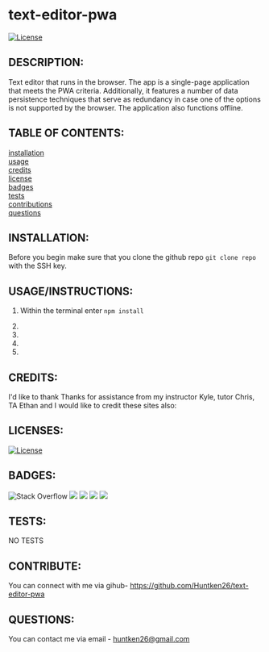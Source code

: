 # text-editor-pwa


  [![License](https://img.shields.io/badge/License-MIT-yellow.svg)](https://opensource.org/licenses/MIT)
  
## DESCRIPTION:

Text editor that runs in the browser. The app is a single-page application that meets the PWA criteria. Additionally, it features a number of data persistence techniques that serve as redundancy in case one of the options is not supported by the browser. The application also functions offline.

## TABLE OF CONTENTS:

[installation](#installation) <br/>
[usage](#usageinstructions)<br/>
[credits](#credits)<br/>
[license](#licenses)<br/>
[badges](#badges)<br/>
[tests](#tests)<br/>
[contributions](#contribute)<br/>
[questions](#questions)<br/>

## INSTALLATION:

Before you begin make sure that you clone the github repo ``git clone repo`` with the SSH key.

## USAGE/INSTRUCTIONS:

1. Within the terminal enter ``npm install`` <br/>


2.  <br/> 


3.  <br/> 


4.  <br/>
 
 
5. <br/>








## CREDITS:

I'd like to thank Thanks for assistance from  my instructor Kyle, tutor Chris, TA Ethan and I would like to credit these sites also:


## LICENSES:

[![License](https://img.shields.io/badge/License-MIT-yellow.svg)](https://opensource.org/licenses/MIT)

## BADGES:
![Stack Overflow](https://img.shields.io/badge/-Stackoverflow-FE7A16?style=for-the-badge&logo=stack-overflow&logoColor=white)
<img src="https://img.shields.io/badge/Visual_Studio_Code-0078D4?style=for-the-badge&logo=visual%20studio%20code&logoColor=white" />
<img src="https://img.shields.io/badge/Node.js-339933?style=for-the-badge&logo=nodedotjs&logoColor=white" />
<img src="https://img.shields.io/badge/json-5E5C5C?style=for-the-badge&logo=json&logoColor=white" />
<img src="https://img.shields.io/badge/JavaScript-323330?style=for-the-badge&logo=javascript&logoColor=F7DF1E" />

## TESTS:

NO TESTS

## CONTRIBUTE:

You can connect with me via gihub- https://github.com/Huntken26/text-editor-pwa

## QUESTIONS:

You can contact me via email - huntken26@gmail.com